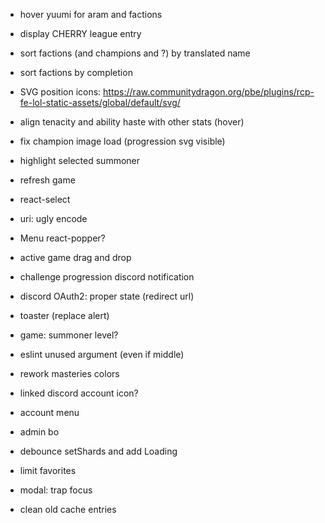 - hover yuumi for aram and factions
- display CHERRY league entry
- sort factions (and champions and ?) by translated name
- sort factions by completion
- SVG position icons: https://raw.communitydragon.org/pbe/plugins/rcp-fe-lol-static-assets/global/default/svg/

- align tenacity and ability haste with other stats (hover)
- fix champion image load (progression svg visible)
- highlight selected summoner
- refresh game
- react-select
- uri: ugly encode
- Menu react-popper?
- active game drag and drop
- challenge progression discord notification
- discord OAuth2: proper state (redirect url)
- toaster (replace alert)
- game: summoner level?
- eslint unused argument (even if middle)
- rework masteries colors
- linked discord account icon?
- account menu
- admin bo
- debounce setShards and add Loading
- limit favorites
- modal: trap focus
- clean old cache entries
